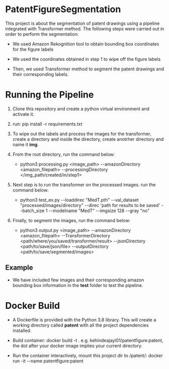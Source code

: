 # PatentFigureSegmentation
This project is about the segmentation of patent drawings using a pipeline integrated with Transformer method. 
The following steps were carried out in order to perform the segmentation:

- We used Amazon Rekognition tool to obtain bounding box coordinates for the figure labels

- We used the coordinates obtained in step 1 to wipe off the figure labels

- Then, we used Transformer method to segment the patent drawings and their corresponding labels.

# Running the Pipeline
1.  Clone this repository and create a python virtual environment and activate it.
2. run: pip install -r requirements.txt
3. To wipe out the labels and process the images for the transformer, create a directory and inside the directory, create anotrher directory and name it **img**.
4. From the root directory, run the command below:
      - python3 processing.py <image_path> --amazonDirectory <amazon_filepath> --processingDirectory </img_path/created/in/step1>

5. Next step is to run the transformer on the processed images. run the command below:
    - python3 test_ex.py --loaddirec "MedT.pth" --val_dataset "processed/images/directory" --direc 'path for results to be saved' --batch_size 1 --modelname "MedT" --imgsize 128 --gray "no"

6. Finally, to segment the images, run the command below:
    - python3 output.py <image_path> --amazonDirectory <amazon_filepath> --TransformerDirectory <path/where/you/saved/transformer/result> --jsonDirectory <path/to/save/json/file> --outputDirectory <path/to/save/segmented/images>

## Example
- We have included few images and their corresponding amazon bounding box information in the **test** folder to test the pipeline.  

# Docker Build
- A Dockerfile is provided with the Python 3.8 library. This will create a working directory called **patent** with all the 
project dependencies installed.

- Build container: docker build -t <name-of-image> . e.g. kehindeajayi01/patentfigure:patent, the dot after your docker image implies your current directory.

- Run the container interactively, mount this project dir to /patent/: docker run -it --name <patent> patentfigure:patent


